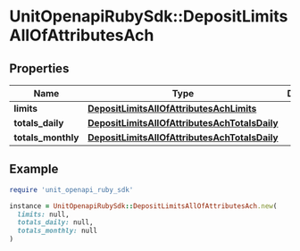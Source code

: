 # UnitOpenapiRubySdk::DepositLimitsAllOfAttributesAch

## Properties

| Name | Type | Description | Notes |
| ---- | ---- | ----------- | ----- |
| **limits** | [**DepositLimitsAllOfAttributesAchLimits**](DepositLimitsAllOfAttributesAchLimits.md) |  |  |
| **totals_daily** | [**DepositLimitsAllOfAttributesAchTotalsDaily**](DepositLimitsAllOfAttributesAchTotalsDaily.md) |  |  |
| **totals_monthly** | [**DepositLimitsAllOfAttributesAchTotalsDaily**](DepositLimitsAllOfAttributesAchTotalsDaily.md) |  |  |

## Example

```ruby
require 'unit_openapi_ruby_sdk'

instance = UnitOpenapiRubySdk::DepositLimitsAllOfAttributesAch.new(
  limits: null,
  totals_daily: null,
  totals_monthly: null
)
```

